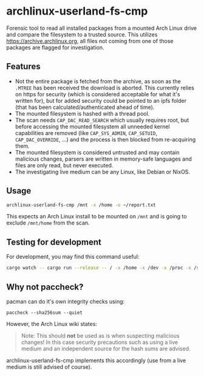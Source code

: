 # archlinux-userland-fs-cmp

Forensic tool to read all installed packages from a mounted Arch Linux drive and compare the filesystem to a trusted source. This utilizes https://archive.archlinux.org, all files not coming from one of those packages are flagged for investigation.

## Features

- Not the entire package is fetched from the archive, as soon as the `.MTREE` has been received the download is aborted. This currently relies on https for security (which is considered acceptable for what it's written for), but for added security could be pointed to an ipfs folder (that has been calculated/authenticated ahead of time).
- The mounted filesystem is hashed with a thread pool.
- The scan needs `CAP_DAC_READ_SEARCH` which usually requires root, but before accessing the mounted filesystem all unneeded kernel capabilities are removed (like `CAP_SYS_ADMIN`, `CAP_SETUID`, `CAP_DAC_OVERRIDE`, ...) and the process is then blocked from re-acquiring them.
- The mounted filesystem is considered untrusted and may contain malicious changes, parsers are written in memory-safe languages and files are only read, but never executed.
- The investigating live medium can be any Linux, like Debian or NixOS.

## Usage

```sh
archlinux-userland-fs-cmp /mnt -x /home -o ~/report.txt
```

This expects an Arch Linux install to be mounted on `/mnt` and is going to exclude `/mnt/home` from the scan.

## Testing for development

For development, you may find this command useful:

```sh
cargo watch -- cargo run --release -- / -x /home -x /dev -x /proc -x /sys -x /run -x /var/cache -x /var/tmp # -x /var/lib/archbuild -x /nix -x /var/lib/repro ...
```

## Why not paccheck?

pacman can do it's own integrity checks using:

```
paccheck --sha256sum --quiet
```

However, the Arch Linux wiki states:

> Note: This should **not** be used as is when suspecting malicious changes! In this case security precautions such as using a live medium and an independent source for the hash sums are advised.

archlinux-userland-fs-cmp implements this accordingly (use from a live medium is still advised of course).
